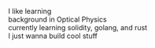 I like learning\
background in Optical Physics\
currently learning solidity, golang, and rust\
I just wanna build cool stuff
